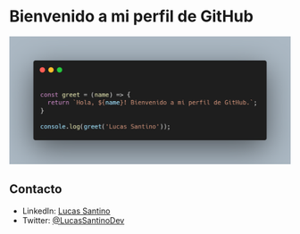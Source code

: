 # Bienvenido a mi perfil de GitHub

![Carbon Generated Image](carbon.png)

## Contacto
- LinkedIn: [Lucas Santino](https://www.linkedin.com/in/lucassantino/)
- Twitter: [@LucasSantinoDev](https://twitter.com/LucasSantinoDev)
